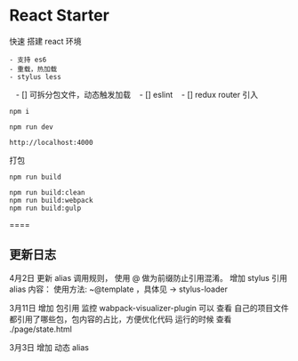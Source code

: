 # React Starter

快速 搭建 react 环境

    - 支持 es6
    - 重载，热加载
    - stylus less
    - [] 可拆分包文件，动态触发加载
    - [] eslint
    - [] redux router 引入

    npm i

    npm run dev

    http://localhost:4000


打包

	npm run build

	npm run build:clean
	npm run build:webpack
	npm run build:gulp



====

## 更新日志

4月2日 
    更新 alias 调用规则， 使用 @ 做为前缀防止引用混淆。
    增加 stylus 引用 alias 内容： 使用方法: ~@template ，具体见 → stylus-loader 


3月11日
    增加 包引用 监控 wabpack-visualizer-plugin
    可以 查看 自己的项目文件都引用了哪些包，包内容的占比，方便优化代码
    运行的时候 查看 ./page/state.html

3月3日 
    增加 动态 alias
